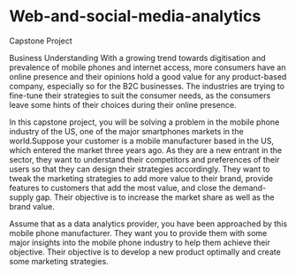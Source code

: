 # Web-and-social-media-analytics
Capstone Project

Business Understanding
With a growing trend towards digitisation and prevalence of mobile phones and internet access, more consumers have an online presence and their opinions hold a good value for any product-based company, especially so for the B2C businesses. The industries are trying to fine-tune their strategies to suit the consumer needs, as the consumers leave some hints of their choices during their online presence. 

 

In this capstone project, you will be solving a problem in the mobile phone industry of the US, one of the major smartphones markets in the world.Suppose your customer is a mobile manufacturer based in the US, which entered the market three years ago. As they are a new entrant in the sector, they want to understand their competitors and preferences of their users so that they can design their strategies accordingly. They want to tweak the marketing strategies to add more value to their brand, provide features to customers that add the most value, and close the demand-supply gap. Their objective is to increase the market share as well as the brand value.

 

Assume that as a data analytics provider, you have been approached by this mobile phone manufacturer. They want you to provide them with some major insights into the mobile phone industry to help them achieve their objective. Their objective is to develop a new product optimally and create some marketing strategies.
